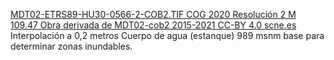 [MDT02-ETRS89-HU30-0566-2-COB2.TIF
	COG
	2020
	Resolución 2 M
	109.47 Obra derivada de MDT02-cob2 2015-2021 CC-BY 4.0 scne.es](http://centrodedescargas.cnig.es/CentroDescargas/buscarGeom)
Interpolación a 0,2 metros
Cuerpo de agua (estanque) 989 msnm base para determinar zonas inundables.
